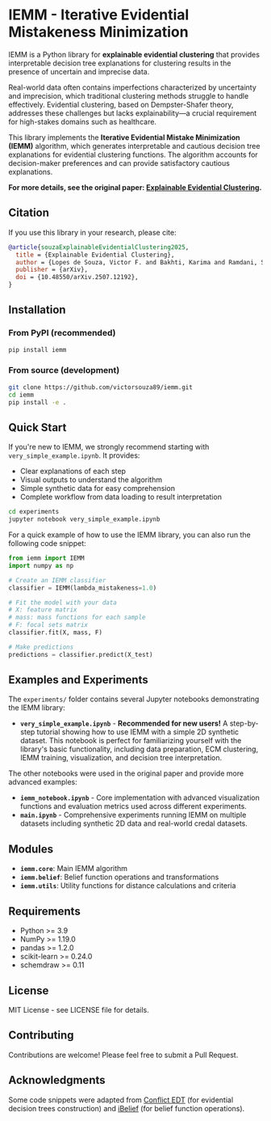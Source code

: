 # IEMM - Iterative Evidential Mistakeness Minimization

IEMM is a Python library for **explainable evidential clustering** that provides interpretable decision tree explanations for clustering results in the presence of uncertain and imprecise data.

Real-world data often contains imperfections characterized by uncertainty and imprecision, which traditional clustering methods struggle to handle effectively. Evidential clustering, based on Dempster-Shafer theory, addresses these challenges but lacks explainability—a crucial requirement for high-stakes domains such as healthcare.

This library implements the **Iterative Evidential Mistake Minimization (IEMM)** algorithm, which generates interpretable and cautious decision tree explanations for evidential clustering functions. The algorithm accounts for decision-maker preferences and can provide satisfactory cautious explanations.

**For more details, see the original paper: [Explainable Evidential Clustering](https://arxiv.org/abs/2507.12192).**

## Citation

If you use this library in your research, please cite:

```bibtex
@article{souzaExplainableEvidentialClustering2025,
  title = {Explainable Evidential Clustering},
  author = {Lopes de Souza, Victor F. and Bakhti, Karima and Ramdani, Sofiane and Mottet, Denis and Imoussaten, Abdelhak},
  publisher = {arXiv},
  doi = {10.48550/arXiv.2507.12192},
}
```

## Installation

### From PyPI (recommended)

```bash
pip install iemm
```

### From source (development)

```bash
git clone https://github.com/victorsouza89/iemm.git
cd iemm
pip install -e .
```

## Quick Start

If you're new to IEMM, we strongly recommend starting with `very_simple_example.ipynb`. It provides:
- Clear explanations of each step
- Visual outputs to understand the algorithm
- Simple synthetic data for easy comprehension
- Complete workflow from data loading to result interpretation

```bash
cd experiments
jupyter notebook very_simple_example.ipynb
```

For a quick example of how to use the IEMM library, you can also run the following code snippet:

```python
from iemm import IEMM
import numpy as np

# Create an IEMM classifier
classifier = IEMM(lambda_mistakeness=1.0)

# Fit the model with your data
# X: feature matrix
# mass: mass functions for each sample
# F: focal sets matrix
classifier.fit(X, mass, F)

# Make predictions
predictions = classifier.predict(X_test)
```

## Examples and Experiments

The `experiments/` folder contains several Jupyter notebooks demonstrating the IEMM library:
- **`very_simple_example.ipynb`** - **Recommended for new users!** A step-by-step tutorial showing how to use IEMM with a simple 2D synthetic dataset. This notebook is perfect for familiarizing yourself with the library's basic functionality, including data preparation, ECM clustering, IEMM training, visualization, and decision tree interpretation.

The other notebooks were used in the original paper and provide more advanced examples:
- **`iemm_notebook.ipynb`** - Core implementation with advanced visualization functions and evaluation metrics used across different experiments.
- **`main.ipynb`** - Comprehensive experiments running IEMM on multiple datasets including synthetic 2D data and real-world credal datasets.

## Modules

- **`iemm.core`**: Main IEMM algorithm
- **`iemm.belief`**: Belief function operations and transformations
- **`iemm.utils`**: Utility functions for distance calculations and criteria

## Requirements

- Python >= 3.9
- NumPy >= 1.19.0
- pandas >= 1.2.0
- scikit-learn >= 0.24.0
- schemdraw >= 0.11

## License

MIT License - see LICENSE file for details.

## Contributing

Contributions are welcome! Please feel free to submit a Pull Request.

## Acknowledgments

Some code snippets were adapted from [Conflict EDT](https://github.com/ArthurHoa/conflict-edt/tree/master) (for evidential decision trees construction) and [iBelief](https://github.com/jusdesoja/iBelief_python) (for belief function operations).
